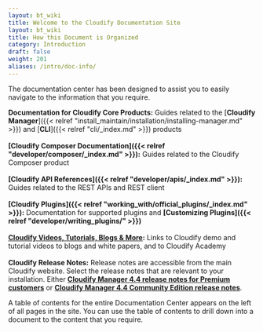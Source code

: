 ```yaml
---
layout: bt_wiki
title: Welcome to the Cloudify Documentation Site
layout: bt_wiki
title: How this Document is Organized
category: Introduction
draft: false
weight: 201
aliases: /intro/doc-info/
---
```

The documentation center has been designed to assist you to easily navigate to the information that you require.

**Documentation for Cloudify Core Products:**		Guides related to the [**Cloudify Manager**]({{< relref "install_maintain/installation/installing-manager.md" >}})  and  [**CLI**]({{< relref "cli/_index.md" >}}) products<br><br>
**[Cloudify Composer Documentation]({{< relref "developer/composer/_index.md" >}}):**				Guides related to the Cloudify Composer product<br><br>
**[Cloudify API References]({{< relref "developer/apis/_index.md" >}}):**						Guides related to the REST APIs and REST client<br><br>
**[Cloudify Plugins]({{< relref "working_with/official_plugins/_index.md" >}}):**								Documentation for supported plugins and **[Customizing Plugins]({{< relref "developer/writing_plugins/" >}})**	 <br><br>
**[Cloudify Videos, Tutorials, Blogs & More](http://getcloudify.org/cloudifysourcetv.html):**		Links to Cloudify demo and tutorial videos to blogs and white papers, and to Cloudify Academy<br><br>
**Cloudify Release Notes:** Release notes are accessible from the main Cloudify website. Select the release notes that are relevant to your installation. Either **[Cloudify Manager 4.4 release notes for Premium customers](https://cloudify.co/releasenotes/release-notes-4_4_0)** or **[Cloudify Manager 4.4 Community Edition release notes](https://cloudify.co/releasenotes/community-edition-release-notes)**.


A table of contents for the entire Documentation Center appears on the left of all pages in the site. You can use the table of contents to drill down into a document to the content that you require.

